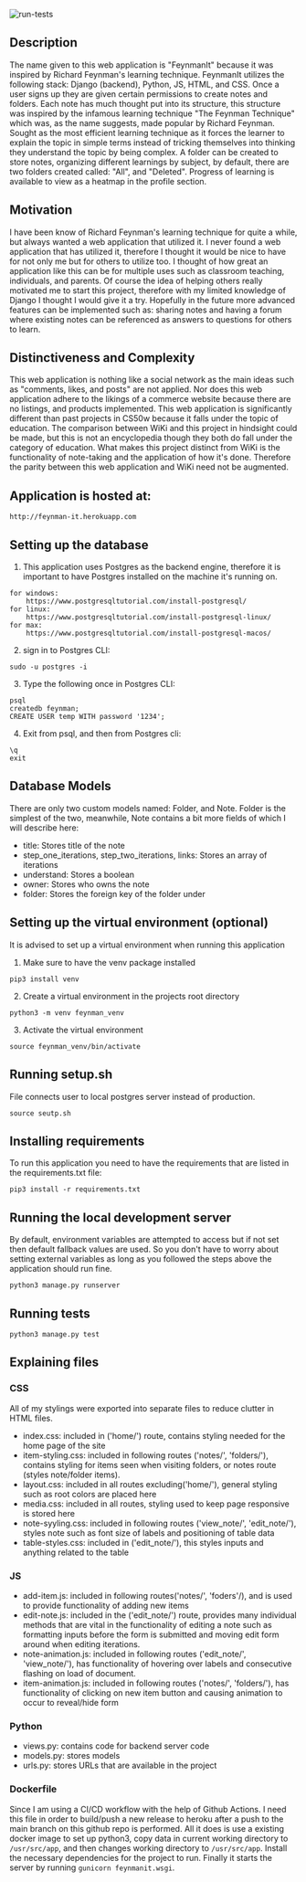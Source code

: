 ![run-tests](https://github.com/molinitomario/feynman-it/actions/workflows/django.yml/badge.svg)

## Description
The name given to this web application is "FeynmanIt" because it was inspired by Richard Feynman's learning technique. FeynmanIt utilizes the following stack: Django (backend), Python, JS, HTML, and CSS. Once a user signs up they are given certain permissions to create notes and folders. Each note has much thought put into its structure, this structure was inspired by the infamous learning technique "The Feynman Technique" which was, as the name suggests, made popular by Richard Feynman. Sought as the most efficient learning technique as it forces the learner to explain the topic in simple terms instead of tricking themselves into thinking they understand the topic by being complex. A folder can be created to store notes, organizing different learnings by subject, by default, there are two folders created called: "All", and "Deleted". Progress of learning is available to view as a heatmap in the profile section. 

## Motivation
I have been know of Richard Feynman's learning technique for quite a while, but always wanted a web application that utilized it. I never found a web application that has utilized it, therefore I thought it would be nice to have for not only me but for others to utilize too. I thought of how great an application like this can be for multiple uses such as classroom teaching, individuals, and parents. Of course the idea of helping others really motivated me to start this project, therefore with my limited knowledge of Django I thought I would give it a try. Hopefully in the future more advanced features can be implemented such as: sharing notes and having a forum where existing notes can be referenced as answers to questions for others to learn.

## Distinctiveness and Complexity 
This web application is nothing like a social network as the main ideas such as "comments, likes, and posts" are not applied. Nor does this web application adhere to the likings of a commerce website because there are no listings, and products implemented. This web application is significantly different than past projects in CS50w because it falls under the topic of education. The comparison between WiKi and this project in hindsight could be made, but this is not an encyclopedia though they both do fall under the category of education. What makes this project distinct from WiKi is the functionality of note-taking and the application of how it's done. Therefore the parity between this web application and WiKi need not be augmented. 

## Application is hosted at:
```
http://feynman-it.herokuapp.com
```

## Setting up the database
1. This application uses Postgres as the backend engine, therefore it is important to have Postgres installed on the machine it's running on.
```
for windows: 
    https://www.postgresqltutorial.com/install-postgresql/
for linux: 
    https://www.postgresqltutorial.com/install-postgresql-linux/
for max: 
    https://www.postgresqltutorial.com/install-postgresql-macos/
```
2. sign in to Postgres CLI:
```
sudo -u postgres -i
```
3. Type the following once in Postgres CLI:
```
psql
createdb feynman;
CREATE USER temp WITH password '1234';
``` 
4. Exit from psql, and then from Postgres cli:
```
\q
exit
```

## Database Models
There are only two custom models named: Folder, and Note. Folder is the simplest of the two, meanwhile, Note contains a bit more fields of which I will describe here:
- title: Stores title of the note
- step_one_iterations, step_two_iterations, links: Stores an array of iterations
- understand: Stores a boolean
- owner: Stores who owns the note
- folder: Stores the foreign key of the folder under 

## Setting up the virtual environment (optional)
It is advised to set up a virtual environment when running this application
1. Make sure to have the venv package installed
```
pip3 install venv
```
2. Create a virtual environment in the projects root directory
```
python3 -m venv feynman_venv
```
3. Activate the virtual environment
```
source feynman_venv/bin/activate
```

## Running setup.sh
File connects user to local postgres server instead of production. 
```
source seutp.sh
```

## Installing requirements
To run this application you need to have the requirements that are listed in the requirements.txt file:
```
pip3 install -r requirements.txt
```

## Running the local development server
By default, environment variables are attempted to access but if not set then default fallback values are used. So you don't have to worry about setting external variables as long as you followed the steps above the application should run fine.
```
python3 manage.py runserver
```

## Running tests
```
python3 manage.py test
```

## Explaining files
### CSS
All of my stylings were exported into separate files to reduce clutter in HTML files. 
- index.css: included in ('home/') route, contains styling needed for the home page of the site 
- item-styling.css: included in following routes ('notes/', 'folders/'), contains styling for items seen when visiting folders, or notes route (styles note/folder items).
- layout.css: included in all routes excluding('home/'), general styling such as root colors are placed here
- media.css: included in all routes, styling used to keep page responsive is stored here
- note-syyling.css: included in following routes ('view_note/', 'edit_note/'), styles note such as font size of labels and positioning of table data
- table-styles.css: included in ('edit_note/'), this styles inputs and anything related to the table
### JS
- add-item.js: included in following routes('notes/', 'foders'/), and is used to provide functionality of adding new items
- edit-note.js: included in the ('edit_note/') route, provides many individual methods that are vital in the functionality of editing a note such as formatting inputs before the form is submitted and moving edit form around when editing iterations.
- note-animation.js: included in following routes ('edit_note/', 'view_note/'), has functionality of hovering over labels and consecutive flashing on load of document.
- item-animation.js: included in following routes ('notes/', 'folders/'), has functionality of clicking on new item button and causing animation to occur to reveal/hide form
### Python
- views.py: contains code for backend server code
- models.py: stores models
- urls.py: stores URLs that are available in the project
### Dockerfile
Since I am using a CI/CD workflow with the help of Github Actions. I need this file in order to build/push a new release to heroku after a push to the main branch on this github repo is performed. All it does is use a existing docker image to set up python3, copy data in current working directory to ```/usr/src/app```, and then changes working directory to ```/usr/src/app```. Install the necessary dependencies for the project to run. Finally it starts the server by running ```gunicorn feynmanit.wsgi```. 
